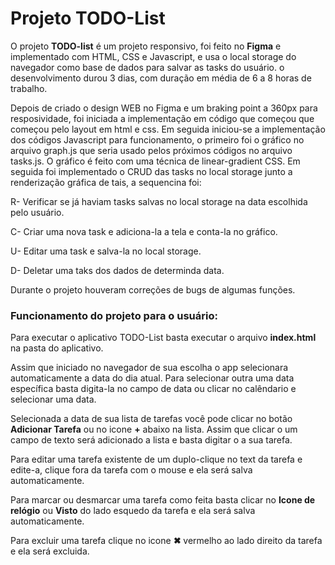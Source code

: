 # Projeto TODO-List

O projeto **TODO-list** é um projeto responsivo, foi feito no **Figma** e implementado com HTML, CSS e Javascript, e usa o local storage do navegador como base de dados para salvar as tasks do usuário. o desenvolvimento durou 3 dias, com duração em média de 6 a 8 horas de trabalho.

Depois de criado o design WEB no Figma e um braking point a 360px para resposividade, foi iniciada a implementação em código que começou que começou pelo layout em html e css. Em seguida iniciou-se a implementação dos códigos Javascript para funcionamento, o primeiro foi o gráfico no arquivo graph.js que seria usado pelos próximos códigos no arquivo tasks.js. O gráfico é feito com uma técnica de linear-gradient CSS. Em seguida foi implementado o CRUD das tasks no local storage junto a renderização gráfica de tais, a sequencina foi:

R- Verificar se já haviam tasks salvas no local storage na data escolhida pelo usuário.

C- Criar uma nova task e adiciona-la a tela e conta-la no gráfico.

U- Editar uma task e salva-la no local storage.

D- Deletar uma taks dos dados de determinda data.

Durante o projeto houveram correções de bugs de algumas funções.

### Funcionamento do projeto para o usuário:

Para executar o aplicativo TODO-List basta executar o arquivo **index.html** na pasta do aplicativo.

Assim que iniciado no navegador de sua escolha o app selecionara automaticamente a data do dia atual. Para selecionar outra uma data específica basta digita-la no campo de data ou clicar no calêndario e selecionar uma data.

Selecionada a data de sua lista de tarefas você pode clicar no botão **Adicionar Tarefa** ou no icone **+** abaixo na lista. Assim que clicar o um campo de texto será adicionado a lista e basta digitar o a sua tarefa.

Para editar uma tarefa existente de um duplo-clique no text da tarefa e edite-a, clique fora da tarefa com o mouse e ela será salva automaticamente.

Para marcar ou desmarcar uma tarefa como feita basta clicar no **Icone de relógio** ou **Visto** do lado esquedo da tarefa e ela será salva automaticamente.

Para excluir uma tarefa clique no icone **✖** vermelho ao lado direito da tarefa e ela será excluida.